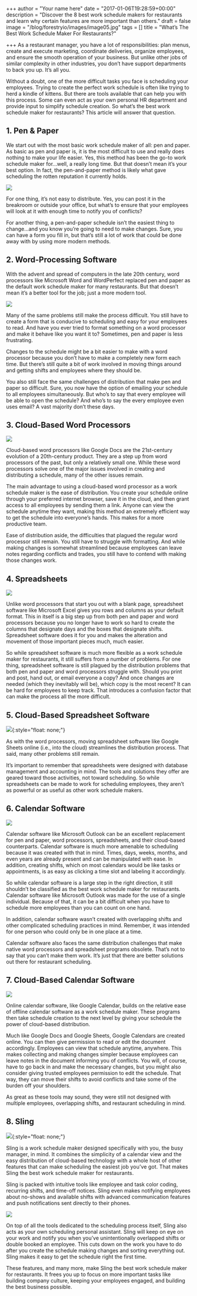 +++
author = "Your name here"
date = "2017-01-06T19:28:59+00:00"
description = "Discover the 8 best work schedule makers for restaurants and learn why certain features are more important than others."
draft = false
image = "/blog/forestryio/images/image05.jpg"
tags = []
title = "What’s The Best Work Schedule Maker For Restaurants?"

+++
As a restaurant manager, you have a lot of responsibilities: plan menus, create and execute marketing, coordinate deliveries, organize employees, and ensure the smooth operation of your business. But unlike other jobs of similar complexity in other industries, you don’t have support departments to back you up. It’s all you.

Without a doubt, one of the more difficult tasks you face is scheduling your employees. Trying to create the perfect work schedule is often like trying to herd a kindle of kittens. But there are tools available that can help you with this process. Some can even act as your own personal HR department and provide input to simplify schedule creation. So what’s the best work schedule maker for restaurants? This article will answer that question.

## 1\. Pen & Paper

We start out with the most basic work schedule maker of all: pen and paper. As basic as pen and paper is, it is the most difficult to use and really does nothing to make your life easier. Yes, this method has been the go-to work schedule maker for...well, a really long time. But that doesn’t mean it’s your best option. In fact, the pen-and-paper method is likely what gave scheduling the rotten reputation it currently holds.

![](/blog/forestryio/images/image08.jpg)

For one thing, it’s not easy to distribute. Yes, you can post it in the breakroom or outside your office, but what’s to ensure that your employees will look at it with enough time to notify you of conflicts?

For another thing, a pen-and-paper schedule isn’t the easiest thing to change...and you know you’re going to need to make changes. Sure, you can have a form you fill in, but that’s still a lot of work that could be done away with by using more modern methods.

## 2\. Word-Processing Software

With the advent and spread of computers in the late 20th century, word processors like Microsoft Word and WordPerfect replaced pen and paper as the default work schedule maker for many restaurants. But that doesn’t mean it’s a better tool for the job; just a more modern tool.

![](/blog/forestryio/images/image03-5.png)

Many of the same problems still make the process difficult. You still have to create a form that is conducive to scheduling and easy for your employees to read. And have you ever tried to format something on a word processor and make it behave like you want it to? Sometimes, pen and paper is less frustrating.

Changes to the schedule might be a bit easier to make with a word processor because you don’t have to make a completely new form each time. But there’s still quite a bit of work involved in moving things around and getting shifts and employees where they should be.

You also still face the same challenges of distribution that make pen and paper so difficult. Sure, you now have the option of emailing your schedule to all employees simultaneously. But who’s to say that every employee will be able to open the schedule? And who’s to say the every employee even uses email? A vast majority don’t these days.

## 3\. Cloud-Based Word Processors

![](/blog/forestryio/images/image09-2.png)

Cloud-based word processors like Google Docs are the 21st-century evolution of a 20th-century product. They are a step up from word processors of the past, but only a relatively small one. While these word processors solve one of the major issues involved in creating and distributing a schedule, many of the other issues remain.

The main advantage to using a cloud-based word processor as a work schedule maker is the ease of distribution. You create your schedule online through your preferred internet browser, save it in the cloud, and then grant access to all employees by sending them a link. Anyone can view the schedule anytime they want, making this method an extremely efficient way to get the schedule into everyone’s hands. This makes for a more productive team.

Ease of distribution aside, the difficulties that plagued the regular word processor still remain. You still have to struggle with formatting. And while making changes is somewhat streamlined because employees can leave notes regarding conflicts and trades, you still have to contend with making those changes work.

## 4\. Spreadsheets

![](/blog/forestryio/images/image06-2.png)

Unlike word processors that start you out with a blank page, spreadsheet software like Microsoft Excel gives you rows and columns as your default format. This in itself is a big step up from both pen and paper and word processors because you no longer have to work so hard to create the columns that designate days and the boxes that designate shifts. Spreadsheet software does it for you and makes the alteration and movement of those important pieces much, much easier.

So while spreadsheet software is much more flexible as a work schedule maker for restaurants, it still suffers from a number of problems. For one thing, spreadsheet software is still plagued by the distribution problems that both pen and paper and word processors struggle with. Should you print and post, hand out, or email everyone a copy? And once changes are needed (which they inevitably will be), which copy is the most recent? It can be hard for employees to keep track. That introduces a confusion factor that can make the process all the more difficult.

## 5\. Cloud-Based Spreadsheet Software

![](/blog/forestryio/images/image02-3.png){:style="float: none;"}

As with the word processors, moving spreadsheet software like Google Sheets online (i.e., into the cloud) streamlines the distribution process. That said, many other problems still remain.

It’s important to remember that spreadsheets were designed with database management and accounting in mind. The tools and solutions they offer are geared toward those activities, not toward scheduling. So while spreadsheets can be made to work for scheduling employees, they aren’t as powerful or as useful as other work schedule makers.

## 6\. Calendar Software

![](/blog/forestryio/images/image07-2.png)

Calendar software like Microsoft Outlook can be an excellent replacement for pen and paper, word processors, spreadsheets, and their cloud-based counterparts. Calendar software is much more amenable to scheduling because it was created with that in mind. Times, days, weeks, months, and even years are already present and can be manipulated with ease. In addition, creating shifts, which on most calendars would be like tasks or appointments, is as easy as clicking a time slot and labeling it accordingly.

So while calendar software is a large step in the right direction, it still shouldn’t be classified as the best work schedule maker for restaurants. Calendar software like Microsoft Outlook was made for the use of a single individual. Because of that, it can be a bit difficult when you have to schedule more employees than you can count on one hand.

In addition, calendar software wasn’t created with overlapping shifts and other complicated scheduling practices in mind. Remember, it was intended for one person who could only be in one place at a time.

Calendar software also faces the same distribution challenges that make native word processors and spreadsheet programs obsolete. That’s not to say that you can’t make them work. It’s just that there are better solutions out there for restaurant scheduling.

## 7\. Cloud-Based Calendar Software

![](/blog/forestryio/images/image01-2.png)

Online calendar software, like Google Calendar, builds on the relative ease of offline calendar software as a work schedule maker. These programs then take schedule creation to the next level by giving your schedule the power of cloud-based distribution.

Much like Google Docs and Google Sheets, Google Calendars are created online. You can then give permission to read or edit the document accordingly. Employees can view that schedule anytime, anywhere. This makes collecting and making changes simpler because employees can leave notes in the document informing you of conflicts. You will, of course, have to go back in and make the necessary changes, but you might also consider giving trusted employees permission to edit the schedule. That way, they can move their shifts to avoid conflicts and take some of the burden off your shoulders.

As great as these tools may sound, they were still not designed with multiple employees, overlapping shifts, and restaurant scheduling in mind.

## 8\. Sling

![](/blog/forestryio/images/image00-4.png){:style="float: none;"}

Sling <span style="letter-spacing: 0.01em;">is a work schedule maker designed specifically with you, the busy manager, in mind. It combines the simplicity of a calendar view and the easy distribution of cloud-based technology with a whole host of other features that can make scheduling the easiest job you’ve got. That makes Sling the best work schedule maker for restaurants.</span>  

Sling is packed with intuitive tools like employee and task color coding, recurring shifts, and time-off notices. Sling even makes notifying employees about no-shows and available shifts with advanced communication features and push notifications sent directly to their phones.

![](/blog/forestryio/images/image07-3.png)

On top of all the tools dedicated to the scheduling process itself, Sling also acts as your own scheduling personal assistant. Sling will keep on eye on your work and notify you when you’ve unintentionally overlapped shifts or double booked an employee. This cuts down on the work you have to do after you create the schedule making changes and sorting everything out. Sling makes it easy to get the schedule right the first time.

These features, and many more, make Sling the best work schedule maker for restaurants. It frees you up to focus on more important tasks like building company culture, keeping your employees engaged, and building the best business possible.